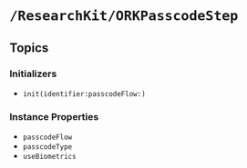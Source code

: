 # ``/ResearchKit/ORKPasscodeStep``

<!-- The content below this line is auto-generated and is redundant. You should either incorporate it into your content above this line or delete it. -->

## Topics

### Initializers

- ``init(identifier:passcodeFlow:)``

### Instance Properties

- ``passcodeFlow``
- ``passcodeType``
- ``useBiometrics``